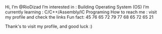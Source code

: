  Hi, I’m @RioDizad
 I’m interested in : Building Operating System (OS)
 I’m currently learning : C/C++/Assembly/IC Programing
 How to reach me : visit my profile and check the links
 Fun fact: 45 76 65 72 79 77 68 65 72 65 21

 Thank's to visit my profile, and good luck :)

<!---
RioDizad/RioDizad is a ✨ special ✨ repository because its `README.md` (this file) appears on your GitHub profile.
You can click the Preview link to take a look at your changes.
--->
